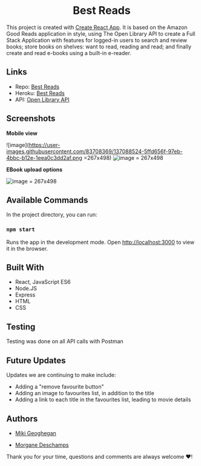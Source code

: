<h1 align="center">Best Reads</h1>

This project is created with [Create React App](https://github.com/facebook/create-react-app). It is based on the Amazon Good Reads application in style, using The Open Library API to create a Full Stack Application with features for logged-in users to search and review books; store books on shelves: want to read, reading and read; and finally create and read e-books using a built-in e-reader.

## Links

- Repo: [Best Reads](https://github.com/Miki-Geoghegan/BestReads)
- Heroku: [Best Reads](https://mm-best-reads.herokuapp.com/)
- API: [Open Library API](https://openlibrary.org/developers/api)


## Screenshots

**Mobile view**
<p float="left">

  ![image](https://user-images.githubusercontent.com/83708369/137088524-5ffd656f-97eb-4bbc-b12e-1eea0c3dd2af.png =267x498)
  ![image](https://user-images.githubusercontent.com/83708369/137095470-8c38dc69-d7eb-4d3b-996a-016b74b946d9.png) = 267x498
</p>

**EBook upload options**
<p align ="center">

![image](https://user-images.githubusercontent.com/83708369/137096242-16d45086-0b6c-4982-9804-4d344609bd58.png) = 267x498
</p>


## Available Commands

In the project directory, you can run:

### `npm start`

Runs the app in the development mode. Open [http://localhost:3000](http://localhost:3000) to view it in the browser.


## Built With

- React, JavaScript ES6
- Node.JS
- Express
- HTML
- CSS

## Testing

Testing was done on all API calls with Postman


## Future Updates

<p>Updates we are continuing to make include:</p>
<ul>
<li>Adding a "remove favourite button"</li>
<li>Adding an image to favourites list, in addition to the title</li>
<li>Adding a link to each title in the favourites list, leading to movie details</li>
</ul>

## Authors

- [Miki Geoghegan](https://github.com/Miki-Geoghegan)

- [Morgane Deschamps](https://github.com/MorganeDeschamps)

Thank you for your time, questions and comments are always welcome :heart:!
